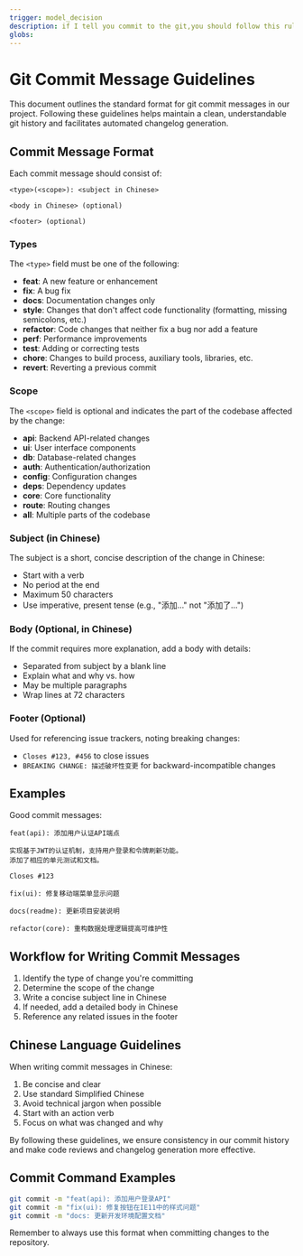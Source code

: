 ```yaml
---
trigger: model_decision
description: if I tell you commit to the git,you should follow this rule
globs: 
---
```

# Git Commit Message Guidelines

This document outlines the standard format for git commit messages in our project. Following these guidelines helps maintain a clean, understandable git history and facilitates automated changelog generation.

## Commit Message Format

Each commit message should consist of:

```
<type>(<scope>): <subject in Chinese>

<body in Chinese> (optional)

<footer> (optional)
```

### Types

The `<type>` field must be one of the following:

- **feat**: A new feature or enhancement
- **fix**: A bug fix
- **docs**: Documentation changes only
- **style**: Changes that don't affect code functionality (formatting, missing semicolons, etc.)
- **refactor**: Code changes that neither fix a bug nor add a feature
- **perf**: Performance improvements
- **test**: Adding or correcting tests
- **chore**: Changes to build process, auxiliary tools, libraries, etc.
- **revert**: Reverting a previous commit

### Scope

The `<scope>` field is optional and indicates the part of the codebase affected by the change:

- **api**: Backend API-related changes
- **ui**: User interface components
- **db**: Database-related changes
- **auth**: Authentication/authorization
- **config**: Configuration changes
- **deps**: Dependency updates
- **core**: Core functionality
- **route**: Routing changes
- **all**: Multiple parts of the codebase

### Subject (in Chinese)

The subject is a short, concise description of the change in Chinese:

- Start with a verb
- No period at the end
- Maximum 50 characters
- Use imperative, present tense (e.g., "添加..." not "添加了...")

### Body (Optional, in Chinese)

If the commit requires more explanation, add a body with details:

- Separated from subject by a blank line
- Explain what and why vs. how
- May be multiple paragraphs
- Wrap lines at 72 characters

### Footer (Optional)

Used for referencing issue trackers, noting breaking changes:

- `Closes #123, #456` to close issues
- `BREAKING CHANGE: 描述破坏性变更` for backward-incompatible changes

## Examples

Good commit messages:

```
feat(api): 添加用户认证API端点

实现基于JWT的认证机制，支持用户登录和令牌刷新功能。
添加了相应的单元测试和文档。

Closes #123
```

```
fix(ui): 修复移动端菜单显示问题
```

```
docs(readme): 更新项目安装说明
```

```
refactor(core): 重构数据处理逻辑提高可维护性
```

## Workflow for Writing Commit Messages

1. Identify the type of change you're committing
2. Determine the scope of the change
3. Write a concise subject line in Chinese
4. If needed, add a detailed body in Chinese
5. Reference any related issues in the footer

## Chinese Language Guidelines

When writing commit messages in Chinese:

1. Be concise and clear
2. Use standard Simplified Chinese
3. Avoid technical jargon when possible
4. Start with an action verb
5. Focus on what was changed and why

By following these guidelines, we ensure consistency in our commit history and make code reviews and changelog generation more effective.

## Commit Command Examples

```bash
git commit -m "feat(api): 添加用户登录API"
git commit -m "fix(ui): 修复按钮在IE11中的样式问题"
git commit -m "docs: 更新开发环境配置文档"
```

Remember to always use this format when committing changes to the repository.



